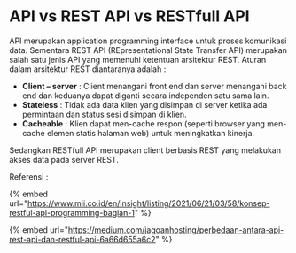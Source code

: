 # API vs REST API vs RESTfull API

API merupakan application programming interface untuk proses komunikasi data. Sementara REST API (REpresentational State Transfer API) merupakan salah satu jenis API yang memenuhi ketentuan arsitektur REST. Aturan dalam arsitektur REST diantaranya adalah :

* **Client – server** : Client menangani front end dan server menangani back end dan keduanya dapat diganti secara independen satu sama lain.
* **Stateless** : Tidak ada data klien yang disimpan di server ketika ada permintaan dan status sesi disimpan di klien.
* **Cacheable** : Klien dapat men-cache respon (seperti browser yang men-cache elemen statis halaman web) untuk meningkatkan kinerja.

Sedangkan RESTfull API merupakan client berbasis REST yang melakukan akses data pada server REST.

Referensi :

{% embed url="https://www.mii.co.id/en/insight/listing/2021/06/21/03/58/konsep-restful-api-programming-bagian-1" %}

{% embed url="https://medium.com/jagoanhosting/perbedaan-antara-api-rest-api-dan-restful-api-6a66d655a6c2" %}
